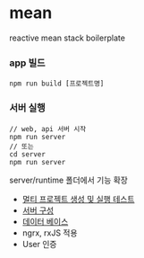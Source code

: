 # mean
reactive mean stack boilerplate

### app 빌드
```
npm run build [프로젝트명]
```

### 서버 실행
```
// web, api 서버 시작
npm run server
// 또는
cd server
npm run server
```
server/runtime 폴더에서 기능 확장


- [멀티 프로젝트 생성 및 실행 테스트](./_doc/multi-project.md)
- [서버 구성](./_doc/server.md)
- [데이터 베이스](./_doc/database.md)
- ngrx, rxJS 적용
- User 인증